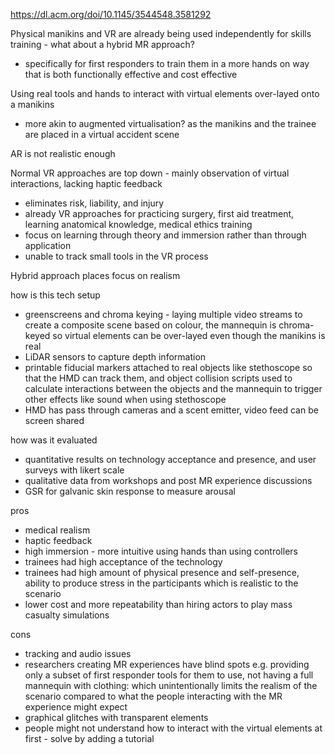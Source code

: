 https://dl.acm.org/doi/10.1145/3544548.3581292

Physical manikins and VR are already being used independently for skills training - what about a hybrid MR approach? 
- specifically for first responders to train them in a more hands on way that is both functionally effective and cost effective

Using real tools and hands to interact with virtual elements over-layed onto a manikins
- more akin to augmented virtualisation? as the manikins and the trainee are placed in a virtual accident scene

AR is not realistic enough

Normal VR approaches are top down - mainly observation of virtual interactions, lacking haptic feedback
- eliminates risk, liability, and injury 
- already VR approaches for practicing surgery, first aid treatment, learning anatomical knowledge, medical ethics training 
- focus on learning through theory and immersion rather than through application
- unable to track small tools in the VR process 

Hybrid approach places focus on realism

how is this tech setup
- greenscreens and chroma keying - laying multiple video streams to create a composite scene based on colour, the mannequin is chroma-keyed so virtual elements can be over-layed even though the manikins is real 
- LiDAR sensors to capture depth information 
- printable fiducial markers attached to real objects like stethoscope so that the HMD can track them, and object collision scripts used to calculate interactions between the objects and the mannequin to trigger other effects like sound when using stethoscope
- HMD has pass through cameras and a scent emitter, video feed can be screen shared 

how was it evaluated 
- quantitative results on technology acceptance and presence, and user surveys with likert scale
- qualitative data from workshops and post MR experience discussions
- GSR for galvanic skin response to measure arousal  

pros 
- medical realism
- haptic feedback 
- high immersion - more intuitive using hands than using controllers 
- trainees had high acceptance of the technology
- trainees had high amount of physical presence and self-presence, ability to produce stress in the participants which is realistic to the scenario 
- lower cost and more repeatability than hiring actors to play mass casualty  simulations 

cons 
- tracking and audio issues 
- researchers creating MR experiences have blind spots e.g. providing only a subset of first responder tools for them to use, not having a full mannequin with clothing:  which unintentionally limits the realism of the scenario compared to what the people interacting with the MR experience might expect  
- graphical glitches with transparent elements 
- people might not understand how to interact with the virtual elements at first - solve by adding a tutorial